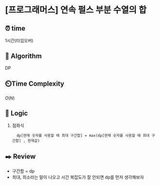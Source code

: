# [프로그래머스] 연속 펄스 부분 수열의 합

## ⏰  **time**

1시간(타임오버)

## :pushpin: **Algorithm**

DP

## ⏲️**Time Complexity**

$O(N)$

## :round_pushpin: **Logic**
1. 점화식
   ```
     dp[현재 숫자를 사용할 때 최대 구간합] = max(dp[현재 숫자를 사용할 때 최대 구간합] , 현재값) 
   ```

## :black_nib: **Review**
- 구간합 = dp
- 최대, 최소라는 말이 나오고 시간 복잡도가 잘 안되면 dp를 먼저 생각해보자
